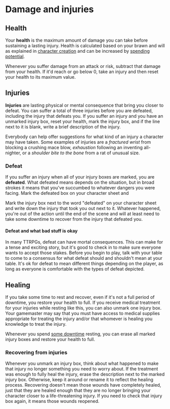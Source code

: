 # Damage and injuries

## Health

Your **health** is the maximum amount of damage you can take before sustaining a lasting injury. Health is calculated based on your brawn and will as explained in [character creation](../getting_started/creation.md) and can be increased by [spending potential](../gameplay/advancement.md). 

Whenever you suffer damage from an attack or risk, subtract that damage from your health. If it'd reach or go below 0, take an injury and then reset your health to its maximum value.

## Injuries

**Injuries** are lasting physical or mental consequence that bring you closer to defeat. You can suffer a total of three injuries before you are defeated, including the injury that defeats you. If you suffer an injury and you have an unmarked injury box, reset your health, mark the injury box, and if the line next to it is blank, write a brief description of the injury.

Everybody can help offer suggestions for what kind of an injury a character may have taken. Some examples of injuries are a _fractured wrist_ from blocking a crushing mace blow, _exhaustion_ following an inventing all-nighter, or a _shoulder bite to the bone_ from a rat of unusual size.

### Defeat

If you suffer an injury when all of your injury boxes are marked, you are **defeated**. What defeated means depends on the situation, but in broad strokes it means that you've succumbed to whatever dangers you were facing. Mark the defeated box on your character sheet and 

Mark the injury box next to the word "defeated" on your character sheet and write down the injury that took you out next to it. Whatever happened, you're out of the action until the end of the scene and will at least need to take some downtime to recover from the injury that defeated you.

#### Defeat and what bad stuff is okay

In many TTRPGs, defeat can have mortal consequences. This can make for a tense and exciting story, but it's good to check in to make sure everyone wants to accept those stakes. Before you begin to play, talk with your table to come to a consensus for what defeat should and shouldn't mean at your table. It's ok for defeat to mean different things depending on the player, as long as everyone is comfortable with the types of defeat depicted.

## Healing

If you take some time to rest and recover, even if it's not a full period of downtime, you restore your health to full. If you receive medical treatment for your injuries while resting like this, you can also unmark one injury box. Your gamemaster may say that you must have access to medical supplies appropriate for treating the injury and/or that whomever is healing you knowledge to treat the injury.

Whenever you spend [some downtime](../gameplay/downtime.md#recovering) resting, you can erase all marked injury boxes and restore your health to full.

### Recovering from injuries

Whenever you unmark an injury box, think about what happened to make that injury no longer something you need to worry about. If the treatment was enough to fully heal the injury, erase the description next to the marked injury box. Otherwise, keep it around or rename it to reflect the healing process. Recovering doesn't mean those wounds have completely healed, just that they are healed enough that they are no longer bringing your character closer to a life-threatening injury. If you need to check that injury box again, it means those wounds reopened.

